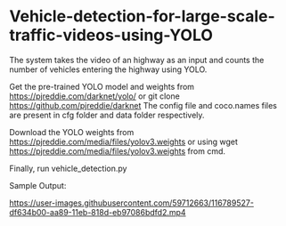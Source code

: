 # Vehicle-detection-for-large-scale-traffic-videos-using-YOLO

The system takes the video of an highway as an input and counts the number of vehicles entering the highway using YOLO.

Get the pre-trained YOLO model and weights from https://pjreddie.com/darknet/yolo/ or git clone https://github.com/pjreddie/darknet
The config file and coco.names files are present in cfg folder and data folder respectively.

Download the YOLO weights from https://pjreddie.com/media/files/yolov3.weights or using wget https://pjreddie.com/media/files/yolov3.weights from cmd.

Finally, run vehicle_detection.py

Sample Output:


https://user-images.githubusercontent.com/59712663/116789527-df634b00-aa89-11eb-818d-eb97086bdfd2.mp4





